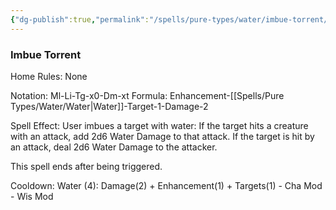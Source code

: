 ```yaml
---
{"dg-publish":true,"permalink":"/spells/pure-types/water/imbue-torrent/","tags":["Spell/Water","Spell/Damage","Spell/Imbue"]}
---
```


### Imbue Torrent
Home Rules: None

Notation: Ml-Li-Tg-x0-Dm-xt
Formula: Enhancement-[[Spells/Pure Types/Water/Water\|Water]]-Target-1-Damage-2

Spell Effect: 
User imbues a target with water:
If the target hits a creature with an attack, add 2d6 Water Damage to that attack.
If the target is hit by an attack, deal 2d6 Water Damage to the attacker.

This spell ends after being triggered.

Cooldown:
Water (4): Damage(2) + Enhancement(1) + Targets(1) - Cha Mod - Wis Mod